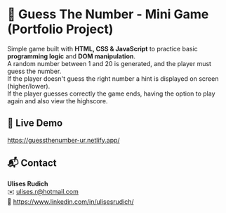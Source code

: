 # 🔢 Guess The Number - Mini Game (Portfolio Project)

Simple game built with **HTML, CSS & JavaScript** to practice basic **programming logic** and **DOM manipulation**.  
A random number between 1 and 20 is generated, and the player must guess the number.  
If the player doesn't guess the right number a hint is displayed on screen (higher/lower).  
If the player guesses correctly the game ends, having the option to play again and also view the highscore.

## 🔴 Live Demo

https://guessthenumber-ur.netlify.app/

## 📬 Contact

**Ulises Rudich**  
✉️ ulises.r@hotmail.com  
💼 https://www.linkedin.com/in/ulisesrudich/  
